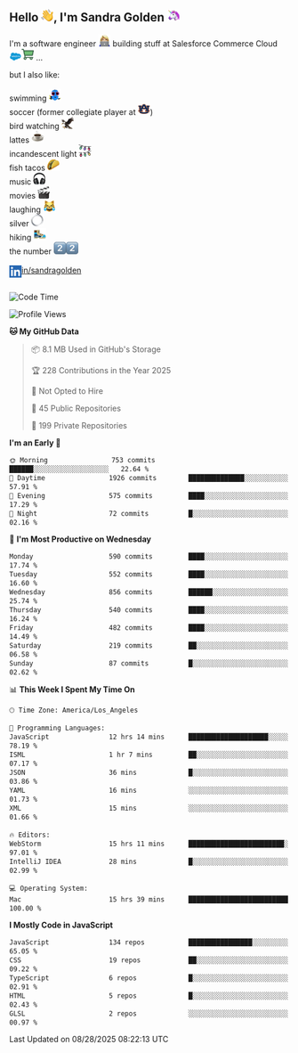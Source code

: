 ## Hello <img src="./static/emoji/wave.png" width="22" />, I'm Sandra Golden <img src="./static/emoji/unicorn-face.png" width="22" />

I'm a software engineer <img src="./static/emoji/female-technologist.png" width="22" /> building stuff at Salesforce Commerce Cloud <img src="./static/emoji/salesforce.png" width="22" /><img src="./static/emoji/commerce-cloud.png" width="22" />&nbsp;...

but I also like:<br/><br/>
swimming <img alt="swimming" src="./static/emoji/keep-swimming.png" width="22" /><br/>
soccer  (former collegiate player at <img src="./static/emoji/auburn.png" width="22" />)<br/>
bird watching <img src="./static/emoji/eagle.png" width="22" /><br/>
lattes <img src="./static/emoji/coffee.png" width="22" /><br/>
incandescent light <img src="./static/emoji/lights.png" width="22" /><br/>
fish tacos <img src="./static/emoji/taco.png" width="22" /><br/>
music <img src="./static/emoji/headphones.png" width="22" /><br/>
movies <img src="./static/emoji/movie-clapper.png" width="22" /><br/>
laughing <img src="./static/emoji/joy-cat.png" width="22" /><br/>
silver <img src="./static/emoji/silver-hoop.png" width="22" /><br/>
hiking <img src="./static/emoji/hiker.png" width="22" /><br/>
the number <img src="./static/emoji/two.png" width="22" /><img src="./static/emoji/two.png" width="22" />
<br/><br/>
<img align="left" alt="Sandra Golden | LinkedIn" width="22px" src="./static/emoji/linkedin.png" /> <a href="https://www.linkedin.com/in/sandragolden/">in/sandragolden</a>
<br/><br/>
<!--START_SECTION:waka-->
![Code Time](http://img.shields.io/badge/Code%20Time-1%2C312%20hrs%2054%20mins-blue)

![Profile Views](http://img.shields.io/badge/Profile%20Views-0-blue)

**🐱 My GitHub Data** 

> 📦 8.1 MB Used in GitHub's Storage 
 > 
> 🏆 228 Contributions in the Year 2025
 > 
> 🚫 Not Opted to Hire
 > 
> 📜 45 Public Repositories 
 > 
> 🔑 199 Private Repositories 
 > 
**I'm an Early 🐤** 

```text
🌞 Morning                753 commits         ██████░░░░░░░░░░░░░░░░░░░   22.64 % 
🌆 Daytime                1926 commits        ██████████████░░░░░░░░░░░   57.91 % 
🌃 Evening                575 commits         ████░░░░░░░░░░░░░░░░░░░░░   17.29 % 
🌙 Night                  72 commits          █░░░░░░░░░░░░░░░░░░░░░░░░   02.16 % 
```
📅 **I'm Most Productive on Wednesday** 

```text
Monday                   590 commits         ████░░░░░░░░░░░░░░░░░░░░░   17.74 % 
Tuesday                  552 commits         ████░░░░░░░░░░░░░░░░░░░░░   16.60 % 
Wednesday                856 commits         ██████░░░░░░░░░░░░░░░░░░░   25.74 % 
Thursday                 540 commits         ████░░░░░░░░░░░░░░░░░░░░░   16.24 % 
Friday                   482 commits         ████░░░░░░░░░░░░░░░░░░░░░   14.49 % 
Saturday                 219 commits         ██░░░░░░░░░░░░░░░░░░░░░░░   06.58 % 
Sunday                   87 commits          █░░░░░░░░░░░░░░░░░░░░░░░░   02.62 % 
```


📊 **This Week I Spent My Time On** 

```text
🕑︎ Time Zone: America/Los_Angeles

💬 Programming Languages: 
JavaScript               12 hrs 14 mins      ████████████████████░░░░░   78.19 % 
ISML                     1 hr 7 mins         ██░░░░░░░░░░░░░░░░░░░░░░░   07.17 % 
JSON                     36 mins             █░░░░░░░░░░░░░░░░░░░░░░░░   03.86 % 
YAML                     16 mins             ░░░░░░░░░░░░░░░░░░░░░░░░░   01.73 % 
XML                      15 mins             ░░░░░░░░░░░░░░░░░░░░░░░░░   01.66 % 

🔥 Editors: 
WebStorm                 15 hrs 11 mins      ████████████████████████░   97.01 % 
IntelliJ IDEA            28 mins             █░░░░░░░░░░░░░░░░░░░░░░░░   02.99 % 

💻 Operating System: 
Mac                      15 hrs 39 mins      █████████████████████████   100.00 % 
```

**I Mostly Code in JavaScript** 

```text
JavaScript               134 repos           ████████████████░░░░░░░░░   65.05 % 
CSS                      19 repos            ██░░░░░░░░░░░░░░░░░░░░░░░   09.22 % 
TypeScript               6 repos             █░░░░░░░░░░░░░░░░░░░░░░░░   02.91 % 
HTML                     5 repos             █░░░░░░░░░░░░░░░░░░░░░░░░   02.43 % 
GLSL                     2 repos             ░░░░░░░░░░░░░░░░░░░░░░░░░   00.97 % 
```




 Last Updated on 08/28/2025 08:22:13 UTC
<!--END_SECTION:waka-->
